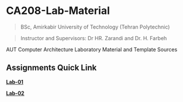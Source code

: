# CA208-Lab-Material

> BSc, Amirkabir University of Technology (Tehran Polytechnic)

> Instructor and Supervisors: Dr HR. Zarandi and Dr. H. Farbeh

AUT Computer Architecture Laboratory Material and Template Sources

## Assignments Quick Link

[**Lab-01**](https://github.com/aut-ce/CA208-Lab-Material/tree/master/Lab-01/assignment)

[**Lab-02**](https://github.com/aut-ce/CA208-Lab-Material/tree/master/Lab-02/assignment)

